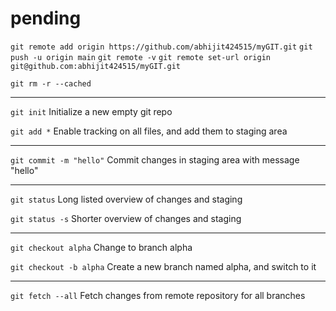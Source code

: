     
# pending
```git remote add origin https://github.com/abhijit424515/myGIT.git```
```git push -u origin main```
```git remote -v```
```git remote set-url origin git@github.com:abhijit424515/myGIT.git```


```git rm -r --cached```

---

```git init```
Initialize a new empty git repo

```git add *```
Enable tracking on all files, and add them to staging area

---

```git commit -m "hello"```
Commit changes in staging area with message "hello"

---

```git status```
Long listed overview of changes and staging

```git status -s```
Shorter overview of changes and staging

---

```git checkout alpha```
Change to branch alpha

```git checkout -b alpha```
Create a new branch named alpha, and switch to it

---

```git fetch --all```
Fetch changes from remote repository for all branches

